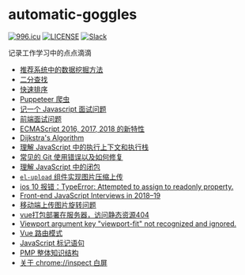 # automatic-goggles
<a href="https://996.icu"><img src="https://img.shields.io/badge/link-996.icu-red.svg" alt="996.icu"></a>
[![LICENSE](https://img.shields.io/badge/license-Anti%20996-blue.svg)](https://github.com/996icu/996.ICU/blob/master/LICENSE)
[![Slack](https://img.shields.io/badge/slack-996icu-green.svg)](https://join.slack.com/t/996icu/shared_invite/enQtNTg4MjA3MzA1MzgxLWQyYzM5M2IyZmIyMTVjMzU5NTE5MGI5Y2Y2YjgwMmJiMWMxMWMzNGU3NDJmOTdhNmRlYjJlNjk5ZWZhNWIwZGM)

记录工作学习中的点点滴滴

+ [推荐系统中的数据挖掘方法](https://github.com/RicoLiu/automatic-goggles/issues/1)
+ [二分查找](https://github.com/RicoLiu/automatic-goggles/issues/2)
+ [快速排序](https://github.com/RicoLiu/automatic-goggles/issues/3)
+ [Puppeteer 爬虫](https://github.com/RicoLiu/automatic-goggles/issues/4)
+ [记一个 Javascript 面试问题](https://github.com/RicoLiu/automatic-goggles/issues/5)
+ [前端面试问题](https://github.com/RicoLiu/automatic-goggles/issues/6)
+ [ECMAScript 2016, 2017, 2018 的新特性](https://github.com/RicoLiu/automatic-goggles/issues/7)
+ [Dijkstra's Algorithm](https://github.com/RicoLiu/automatic-goggles/issues/8)
+ [理解 JavaScript 中的执行上下文和执行栈](https://github.com/RicoLiu/automatic-goggles/issues/9)
+ [常见的 Git 使用错误以及如何修复](https://github.com/RicoLiu/automatic-goggles/issues/10)
+ [理解 JavaScript 中的闭包](https://github.com/RicoLiu/automatic-goggles/issues/11)
+ [ `el-upload` 组件实现图片压缩上传](https://github.com/RicoLiu/automatic-goggles/issues/12)
+ [ios 10 报错：TypeError: Attempted to assign to readonly property.](https://github.com/RicoLiu/automatic-goggles/issues/13)
+ [Front-end JavaScript Interviews in 2018–19](https://github.com/RicoLiu/automatic-goggles/issues/14)
+ [移动端上传图片旋转问题](https://github.com/RicoLiu/automatic-goggles/issues/15)
+ [vue打包部署在服务器，访问静态资源404](https://github.com/RicoLiu/Blog/issues/16)
+ [Viewport argument key "viewport-fit" not recognized and ignored.](https://github.com/RicoLiu/Blog/issues/17)
+ [Vue 路由模式](https://github.com/RicoLiu/Blog/issues/18)
+ [JavaScript 标记语句](https://github.com/RicoLiu/Blog/issues/19)
+ [PMP 整体知识结构](https://github.com/RicoLiu/Blog/issues/20)
+ [关于 chrome://inspect 白屏](https://github.com/RicoLiu/Blog/issues/21)

